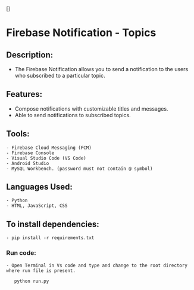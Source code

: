 []
# Firebase Notification - Topics

## Description:
- The Firebase Notification allows you to send a notification to the users who subscribed to a particular topic.

## Features:
- Compose notifications with customizable titles and messages.
- Able to send notifications to subscribed topics.

## Tools:
    - Firebase Cloud Messaging (FCM)
    - Firebase Console
    - Visual Studio Code (VS Code)
    - Android Studio
    - MySQL Workbench. (password must not contain @ symbol)

## Languages Used:
    - Python
    - HTML, JavaScript, CSS

## To install dependencies:
    
    - pip install -r requirements.txt
    

### Run code:
    - Open Terminal in Vs code and type and change to the root directory where run file is present.
    
       python run.py
    
